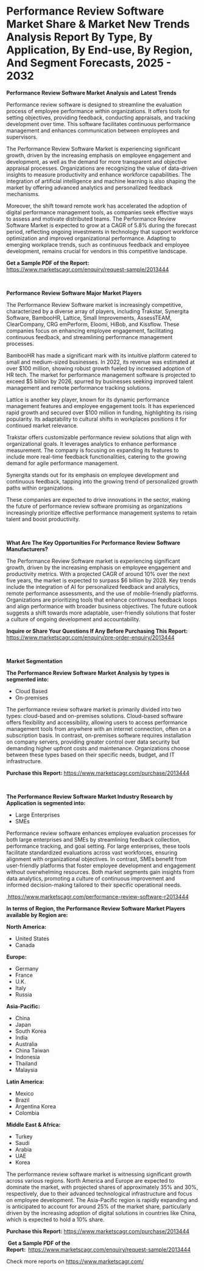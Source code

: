 <p><h1>Performance Review Software Market Share & Market New Trends Analysis Report By Type, By Application, By End-use, By Region, And Segment Forecasts, 2025 - 2032</h1></p><p><strong>Performance Review Software Market Analysis and Latest Trends</strong></p>
<p><p>Performance review software is designed to streamline the evaluation process of employee performance within organizations. It offers tools for setting objectives, providing feedback, conducting appraisals, and tracking development over time. This software facilitates continuous performance management and enhances communication between employees and supervisors.</p><p>The Performance Review Software Market is experiencing significant growth, driven by the increasing emphasis on employee engagement and development, as well as the demand for more transparent and objective appraisal processes. Organizations are recognizing the value of data-driven insights to measure productivity and enhance workforce capabilities. The integration of artificial intelligence and machine learning is also shaping the market by offering advanced analytics and personalized feedback mechanisms.</p><p>Moreover, the shift toward remote work has accelerated the adoption of digital performance management tools, as companies seek effective ways to assess and motivate distributed teams. The Performance Review Software Market is expected to grow at a CAGR of 5.8% during the forecast period, reflecting ongoing investments in technology that support workforce optimization and improved organizational performance. Adapting to emerging workplace trends, such as continuous feedback and employee development, remains crucial for vendors in this competitive landscape.</p></p>
<p><strong>Get a Sample PDF of the Report:&nbsp;</strong> <a href="https://www.marketscagr.com/enquiry/request-sample/2013444?utm_campaign=2650&utm_medium=2&utm_source=Github&utm_content=ia&utm_term=10032025&utm_id=performance-review-software">https://www.marketscagr.com/enquiry/request-sample/2013444</a></p>
<p>&nbsp;</p>
<p><strong>Performance Review Software Major Market Players</strong></p>
<p><p>The Performance Review Software market is increasingly competitive, characterized by a diverse array of players, including Trakstar, Synergita Software, BambooHR, Lattice, Small Improvements, AssessTEAM, ClearCompany, CRG emPerform, Eloomi, HiBob, and Kissflow. These companies focus on enhancing employee engagement, facilitating continuous feedback, and streamlining performance management processes. </p><p>BambooHR has made a significant mark with its intuitive platform catered to small and medium-sized businesses. In 2022, its revenue was estimated at over $100 million, showing robust growth fueled by increased adoption of HR tech. The market for performance management software is projected to exceed $5 billion by 2026, spurred by businesses seeking improved talent management and remote performance tracking solutions.</p><p>Lattice is another key player, known for its dynamic performance management features and employee engagement tools. It has experienced rapid growth and secured over $100 million in funding, highlighting its rising popularity. Its adaptability to cultural shifts in workplaces positions it for continued market relevance.</p><p>Trakstar offers customizable performance review solutions that align with organizational goals. It leverages analytics to enhance performance measurement. The company is focusing on expanding its features to include more real-time feedback functionalities, catering to the growing demand for agile performance management.</p><p>Synergita stands out for its emphasis on employee development and continuous feedback, tapping into the growing trend of personalized growth paths within organizations. </p><p>These companies are expected to drive innovations in the sector, making the future of performance review software promising as organizations increasingly prioritize effective performance management systems to retain talent and boost productivity.</p></p>
<p>&nbsp;</p>
<p><strong>What Are The Key Opportunities For Performance Review Software Manufacturers?</strong></p>
<p><p>The Performance Review Software market is experiencing significant growth, driven by the increasing emphasis on employee engagement and productivity metrics. With a projected CAGR of around 10% over the next five years, the market is expected to surpass $6 billion by 2028. Key trends include the integration of AI for personalized feedback and analytics, remote performance assessments, and the use of mobile-friendly platforms. Organizations are prioritizing tools that enhance continuous feedback loops and align performance with broader business objectives. The future outlook suggests a shift towards more adaptable, user-friendly solutions that foster a culture of ongoing development and accountability.</p></p>
<p><strong>Inquire or Share Your Questions If Any Before Purchasing This Report:</strong> <a href="https://www.marketscagr.com/enquiry/pre-order-enquiry/2013444?utm_campaign=2650&utm_medium=2&utm_source=Github&utm_content=ia&utm_term=10032025&utm_id=performance-review-software">https://www.marketscagr.com/enquiry/pre-order-enquiry/2013444</a></p>
<p>&nbsp;</p>
<p><strong>Market Segmentation</strong></p>
<p><strong>The Performance Review Software Market Analysis by types is segmented into:</strong></p>
<p><ul><li>Cloud Based</li><li>On-premises</li></ul></p>
<p><p>The performance review software market is primarily divided into two types: cloud-based and on-premises solutions. Cloud-based software offers flexibility and accessibility, allowing users to access performance management tools from anywhere with an internet connection, often on a subscription basis. In contrast, on-premises software requires installation on company servers, providing greater control over data security but demanding higher upfront costs and maintenance. Organizations choose between these types based on their specific needs, budget, and IT infrastructure.</p></p>
<p><strong>Purchase this Report:&nbsp;</strong><a href="https://www.marketscagr.com/purchase/2013444?utm_campaign=2650&utm_medium=2&utm_source=Github&utm_content=ia&utm_term=10032025&utm_id=performance-review-software">https://www.marketscagr.com/purchase/2013444</a></p>
<p>&nbsp;</p>
<p><strong>The Performance Review Software Market Industry Research by Application is segmented into:</strong></p>
<p><ul><li>Large Enterprises</li><li>SMEs</li></ul></p>
<p><p>Performance review software enhances employee evaluation processes for both large enterprises and SMEs by streamlining feedback collection, performance tracking, and goal setting. For large enterprises, these tools facilitate standardized evaluations across vast workforces, ensuring alignment with organizational objectives. In contrast, SMEs benefit from user-friendly platforms that foster employee development and engagement without overwhelming resources. Both market segments gain insights from data analytics, promoting a culture of continuous improvement and informed decision-making tailored to their specific operational needs.</p></p>
<p><a href="https://www.marketscagr.com/performance-review-software-r2013444?utm_campaign=2650&utm_medium=2&utm_source=Github&utm_content=ia&utm_term=10032025&utm_id=performance-review-software">&nbsp;https://www.marketscagr.com/performance-review-software-r2013444</a></p>
<p><strong>In terms of Region, the Performance Review Software Market Players available by Region are:</strong></p>
<p>
    <p> <strong> North America: </strong>
        <ul>
            <li>United States</li>
            <li>Canada</li>
        </ul>
        </p> 
    <p> <strong> Europe: </strong>
        <ul>
            <li>Germany</li>
            <li>France</li>
            <li>U.K.</li>
            <li>Italy</li>
            <li>Russia</li>
        </ul>
        </p> 
    <p> <strong> Asia-Pacific: </strong>
        <ul>
            <li>China</li>
            <li>Japan</li>
            <li>South Korea</li>
            <li>India</li>
            <li>Australia</li>
            <li>China Taiwan</li>
            <li>Indonesia</li>
            <li>Thailand</li>
            <li>Malaysia</li>
        </ul>
        </p> 
    <p> <strong> Latin America: </strong>
        <ul>
            <li>Mexico</li>
            <li>Brazil</li>
            <li>Argentina Korea</li>
            <li>Colombia</li>
        </ul>
        </p> 
    <p> <strong> Middle East & Africa: </strong>
        <ul>
            <li>Turkey</li>
            <li>Saudi</li>
            <li>Arabia</li>
            <li>UAE</li>
            <li>Korea</li>
        </ul>
    </p>
    </p>
<p><p>The performance review software market is witnessing significant growth across various regions. North America and Europe are expected to dominate the market, with projected shares of approximately 35% and 30%, respectively, due to their advanced technological infrastructure and focus on employee development. The Asia-Pacific region is rapidly expanding and is anticipated to account for around 25% of the market share, particularly driven by the increasing adoption of digital solutions in countries like China, which is expected to hold a 10% share.</p></p>
<p><strong>Purchase this Report: </strong><a href="https://www.marketscagr.com/purchase/2013444?utm_campaign=2650&utm_medium=2&utm_source=Github&utm_content=ia&utm_term=10032025&utm_id=performance-review-software">https://www.marketscagr.com/purchase/2013444</a></p>
<p>&nbsp;<strong>Get a Sample PDF of the Report:&nbsp;&nbsp;</strong><a href="https://www.marketscagr.com/enquiry/request-sample/2013444?utm_campaign=2650&utm_medium=2&utm_source=Github&utm_content=ia&utm_term=10032025&utm_id=performance-review-software">https://www.marketscagr.com/enquiry/request-sample/2013444</a></p>
<p><strong></strong></p>
<p>Check more reports on <a href="https://www.marketscagr.com/?utm_campaign=2650&utm_medium=2&utm_source=Github&utm_content=ia&utm_term=10032025&utm_id=performance-review-software">https://www.marketscagr.com/</a></p>